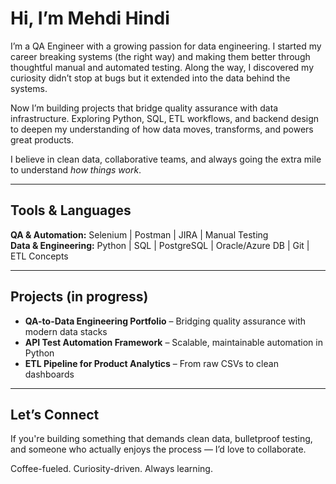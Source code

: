 #  Hi, I’m Mehdi Hindi

I’m a QA Engineer with a growing passion for data engineering. I started my career breaking systems (the right way) and making them better through thoughtful manual and automated testing. Along the way, I discovered my curiosity didn’t stop at bugs but it extended into the data behind the systems.

Now I’m building projects that bridge quality assurance with data infrastructure. Exploring Python, SQL, ETL workflows, and backend design to deepen my understanding of how data moves, transforms, and powers great products.

 I believe in clean data, collaborative teams, and always going the extra mile to understand *how things work*.

---

## Tools & Languages  
**QA & Automation:** Selenium | Postman | JIRA | Manual Testing  
**Data & Engineering:** Python | SQL | PostgreSQL | Oracle/Azure DB | Git | ETL Concepts  

---

## Projects (in progress)  
-  **QA-to-Data Engineering Portfolio** – Bridging quality assurance with modern data stacks  
-  **API Test Automation Framework** – Scalable, maintainable automation in Python  
-  **ETL Pipeline for Product Analytics** – From raw CSVs to clean dashboards  

---

## Let’s Connect  
If you're building something that demands clean data, bulletproof testing, and someone who actually enjoys the process — I’d love to collaborate.  

Coffee-fueled. Curiosity-driven. Always learning.
